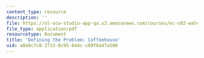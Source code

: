 ```yaml
---
content_type: resource
description: ''
file: https://ol-ocw-studio-app-qa.s3.amazonaws.com/courses/ec-s02-water-jet-technologies-spring-2005/a8e0c7c037330c95844cc09f0ad7a500_MITEC_S02S05_dfprob_coffee.pdf
file_type: application/pdf
resourcetype: Document
title: 'Defining the Problem: Coffeehouse'
uid: a8e0c7c0-3733-0c95-844c-c09f0ad7a500
---
```

